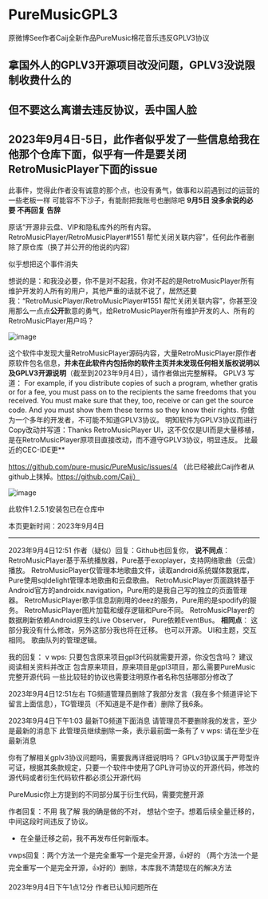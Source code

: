 # PureMusicGPL3
原微博See作者Caij全新作品PureMusic棉花音乐违反GPLV3协议

## 拿国外人的GPLV3开源项目改没问题，GPLV3没说限制收费什么的

## 但不要这么离谱去违反协议，丢中国人脸

## 2023年9月4日-5日，此作者似乎发了一些信息给我在他那个仓库下面，似乎有一件是要关闭RetroMusicPlayer下面的issue

此事件，觉得此作者没有诚意的那个点，也没有勇气，做事和以前遇到过的运营的一些老板一样 可能容不下沙子，有能耐把我账号也删除吧
**9月5日 没多余说的必要 不再回复 告辞**

原话“开源非云盘、VIP和隐私库外的所有内容。RetroMusicPlayer/RetroMusicPlayer#1551 帮忙关闭关联内容”，任何此作者删除了原仓库（换了并公开的他说的内容）

似乎想把这个事件消失

想说的是：和我没必要，你不是对不起我，你对不起的是RetroMusicPlayer所有维护开发的人所有的用户，其他严重的话就不说了，居然还要我：“RetroMusicPlayer/RetroMusicPlayer#1551 帮忙关闭关联内容”，你甚至没用那么一点点**公开**歉意的勇气，给RetroMusicPlayer所有维护开发的人、所有的RetroMusicPlayer用户吗？

![image](https://github.com/vwps/PureMusicGPL3/assets/143679824/6d97d706-b556-486b-96bb-53d89d92a9fc)


这个软件中发现大量RetroMusicPlayer源码内容，大量RetroMusicPlayer原作者原软件包名信息，**并未在此软件内包括你的软件主页并未发现任何相关版权说明以及GPLV3开源说明**（截至到2023年9月4日），请作者做出完整解释。
GPLV3 写道：
For example, if you distribute copies of such a program, whether gratis or for a fee, you must pass on to the recipients the same freedoms that you received. You must make sure that they, too, receive or can get the source code. And you must show them these terms so they know their rights.
你做为一个多年的开发者，不可能不知道GPLV3协议。
明知软件为GPLV3协议而进行Copy改动并写道：Thanks RetroMusicPlayer UI，这不仅仅是UI而是大量移植，是在RetroMusicPlayer原项目直接改动，而不遵守GPLV3协议，明显违反。
比最近的CEC-IDE更**

https://github.com/pure-music/PureMusic/issues/4 （此已经被此Caij作者从github上抹掉。https://github.com/Caij）

![image](https://github.com/vwps/PureMusicGPL3/assets/143679824/3f38a72d-216e-4b86-9777-4a92247f9e4d)

此软件1.2.5.1安装包已在仓库中

本页更新时间：2023年9月4日

-------

2023年9月4日12:51
作者（疑似）回复：Github也回复你，
**说不同点**：
RetroMusicPlayer基于系统播放器，Pure基于exoplayer，支持网络歌曲（云盘）播放。
RetroMusicPlayer仅管理本地歌曲文件，读取android系统媒体数据库， Pure使用sqldelight管理本地歌曲和云盘歌曲。
RetroMusicPlayer页面跳转基于Android官方的androidx.navigation，Pure用的是我自己写的独立的页面管理器。
RetroMusicPlayer歌手信息刮削用的deez的服务，Pure用的是spodify的服务。
RetroMusicPlayer图片加载和缓存逻辑和Pure不同。
RetroMusicPlayer的数据刷新依赖Android原生的Live Observer， Pure依赖EventBus。
**相同点**： 这部分我没有什么修改，另外这部分我也将在迁移。 也可以开源。
UI和主题，交互相同。
歌曲队列的管理逻辑。

我的回复：
v wps:
只要包含原来项目gpl3代码就需要开源，你没包含吗？
建议阅读相关资料并改正
包含原来项目，原来项目是gpl3项目，那么需要PureMusic完整开源代码
一些比较轻的协议也需要注明原作者名称包括哪部分修改了

2023年9月4日12:51左右
TG频道管理员删除了我部分发言（我在多个频道评论下留言上面信息），TG管理员（不知道是不是作者）删除了我6条。

2023年9月4日下午1:03 最新TG频道下面消息
请管理员不要删除我的发言，至少是最新的消息下
此管理员继续删除一条，表示最前面一条有了
v wps:
请在至少在最新消息

你有了解相关gplv3协议问题吗，需要我再详细说明吗？
GPLv3协议属于严苛型许可证，根据其条款规定，只要一个软件中使用了GPL许可协议的开源代码，修改的源代码或者衍生代码软件都必须公开源代码

PureMusic你上方提到的不同部分属于衍生代码，需要完整开源

作者回复：不用  我了解  我的确是做的不对， 想钻个空子。想着后续全量迁移的，中间这段时间违反了协议。
* 在全量迁移之前，我不再发布任何新版本。

vwps回复：两个方法一个是完全重写一个是完全开源，👍好的
（两个方法一个是完全重写一个是完全开源，👍好的）删除，本库我不清楚现在的解决方法

2023年9月4日下午1点12分
作者已认知问题所在
